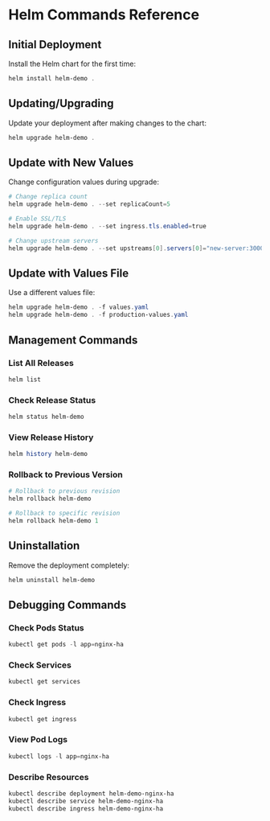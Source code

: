 # Helm Commands Reference

## Initial Deployment
Install the Helm chart for the first time:
```powershell
helm install helm-demo .
```

## Updating/Upgrading
Update your deployment after making changes to the chart:
```powershell
helm upgrade helm-demo .
```

## Update with New Values
Change configuration values during upgrade:
```powershell
# Change replica count
helm upgrade helm-demo . --set replicaCount=5

# Enable SSL/TLS
helm upgrade helm-demo . --set ingress.tls.enabled=true

# Change upstream servers
helm upgrade helm-demo . --set upstreams[0].servers[0]="new-server:3000"
```

## Update with Values File
Use a different values file:
```powershell
helm upgrade helm-demo . -f values.yaml
helm upgrade helm-demo . -f production-values.yaml
```

## Management Commands

### List All Releases
```powershell
helm list
```

### Check Release Status
```powershell
helm status helm-demo
```

### View Release History
```powershell
helm history helm-demo
```

### Rollback to Previous Version
```powershell
# Rollback to previous revision
helm rollback helm-demo

# Rollback to specific revision
helm rollback helm-demo 1
```

## Uninstallation
Remove the deployment completely:
```powershell
helm uninstall helm-demo
```

## Debugging Commands

### Check Pods Status
```powershell
kubectl get pods -l app=nginx-ha
```

### Check Services
```powershell
kubectl get services
```

### Check Ingress
```powershell
kubectl get ingress
```

### View Pod Logs
```powershell
kubectl logs -l app=nginx-ha
```

### Describe Resources
```powershell
kubectl describe deployment helm-demo-nginx-ha
kubectl describe service helm-demo-nginx-ha
kubectl describe ingress helm-demo-nginx-ha
```